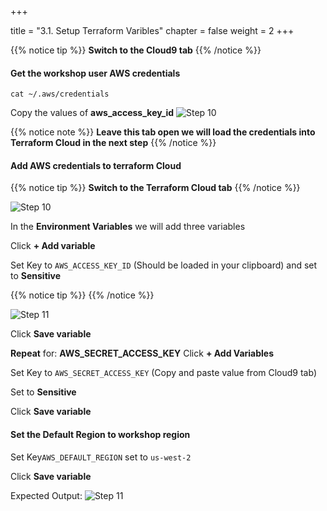 +++

title = "3.1. Setup Terraform Varibles"
chapter = false
weight = 2
+++

{{% notice tip %}}
__Switch to the Cloud9 tab__
{{% /notice %}}

#### Get the workshop user AWS credentials

`cat ~/.aws/credentials`

Copy the values of __aws_access_key_id__ 
![Step 10](/images/lab3/display_c9_cred.png)


{{% notice note %}}
__Leave this tab open we will load the credentials into Terraform Cloud in the next step__
{{% /notice %}}

#### Add AWS credentials to terraform Cloud  

{{% notice tip %}}
__Switch to the Terraform Cloud tab__
{{% /notice %}}

![Step 10](/images/lab3/configure_tf_vars.png)


In the __Environment Variables__ we will add three variables 

Click __+ Add variable__

Set Key to `AWS_ACCESS_KEY_ID` (Should be loaded in your clipboard) and set to __Sensitive__ 

{{% notice tip %}}
{{% /notice %}}

![Step 11](/images/lab3/tf_env_vars.png)

Click __Save variable__

__Repeat__ for: __AWS_SECRET_ACCESS_KEY__  Click __+ Add Variables__

Set Key to `AWS_SECRET_ACCESS_KEY` (Copy and paste value from Cloud9 tab)

Set to __Sensitive__ 

Click __Save variable__

#### Set the Default Region to workshop region

Set  Key`AWS_DEFAULT_REGION`  set to `us-west-2`

Click __Save variable__

Expected Output:
![Step 11](/images/lab3/tf_env_vars_complete.png)



